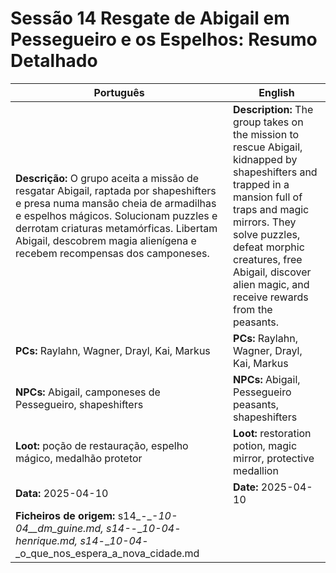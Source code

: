 

# Sessão 14  Resgate de Abigail em Pessegueiro e os Espelhos: Resumo Detalhado

| Português | English |
|-----------|---------|
| **Descrição:** O grupo aceita a missão de resgatar Abigail, raptada por shapeshifters e presa numa mansão cheia de armadilhas e espelhos mágicos. Solucionam puzzles e derrotam criaturas metamórficas. Libertam Abigail, descobrem magia alienígena e recebem recompensas dos camponeses. | **Description:** The group takes on the mission to rescue Abigail, kidnapped by shapeshifters and trapped in a mansion full of traps and magic mirrors. They solve puzzles, defeat morphic creatures, free Abigail, discover alien magic, and receive rewards from the peasants. |
| **PCs:** Raylahn, Wagner, Drayl, Kai, Markus | **PCs:** Raylahn, Wagner, Drayl, Kai, Markus |
| **NPCs:** Abigail, camponeses de Pessegueiro, shapeshifters | **NPCs:** Abigail, Pessegueiro peasants, shapeshifters |
| **Loot:** poção de restauração, espelho mágico, medalhão protetor | **Loot:** restoration potion, magic mirror, protective medallion |
| **Data:** 2025-04-10 | **Date:** 2025-04-10 |
| **Ficheiros de origem:** s14_-__-__10-04__dm_guine.md, s14_-__-__10-04_-_henrique.md, s14_-__10-04_-_o_que_nos_espera_a_nova_cidade.md |

























